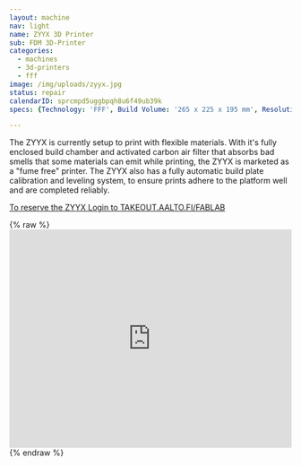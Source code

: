 ```yaml
---
layout: machine
nav: light
name: ZYYX 3D Printer
sub: FDM 3D-Printer
categories:
  - machines
  - 3d-printers
  - fff
image: /img/uploads/zyyx.jpg
status: repair
calendarID: sprcmpd5uggbpqh8u6f49ub39k
specs: {Technology: 'FFF', Build Volume: '265 x 225 x 195 mm', Resolution: '50 microns', Materials: 'Ninja Flex, Polyflex, ABS', File Formats: '.stl .x3g', Software: 'Simplify3D'}

---
```


The ZYYX is currently setup to print with flexible materials.
With it's fully enclosed build chamber and activated carbon air filter that absorbs bad smells that some materials can emit while printing, the ZYYX is marketed as a "fume free" printer. The ZYYX also has a fully automatic build plate calibration and leveling system, to ensure prints adhere to the platform well and are completed reliably.

[To reserve the ZYYX Login to TAKEOUT.AALTO.FI/FABLAB](https://takeout.aalto.fi/606017)

{% raw %} <iframe src="https://takeout.aalto.fi/embed/606017" width="100%" height="390" frameborder="0"></iframe> {% endraw %}

